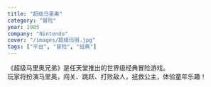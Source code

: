 ```yaml
---
title: "超级马里奥"
category: "冒险"
year: 1985
company: "Nintendo"
cover: "/images/超级玛丽.jpg"
tags: ["平台", "冒险", "经典"]
---
```

《超级马里奥兄弟》是任天堂推出的世界级经典冒险游戏。  
玩家将扮演马里奥，闯关、跳跃、打败敌人，拯救公主，体验童年乐趣！